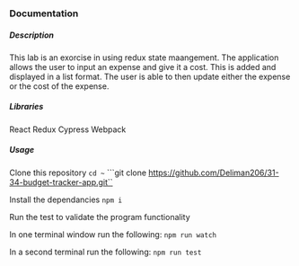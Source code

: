 ### Documentation
##### Description
This lab is an exorcise in using redux state maangement. The application allows the user to input an expense and give it a cost. This is added and displayed in a list format. The user is able to then update either the expense or the cost of the expense.

##### Libraries
React
Redux
Cypress
Webpack

##### Usage
Clone this repository
```cd ~```
```git clone https://github.com/Deliman206/31-34-budget-tracker-app.git``

Install the dependancies
```npm i```

Run the test to validate the program functionality

In one terminal window run the following:
```npm run watch```

In a second terminal run the following:
```npm run test```



